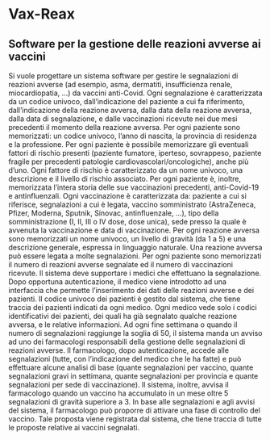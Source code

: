 # Vax-Reax
## Software per la gestione delle reazioni avverse ai vaccini

Si vuole progettare un sistema software per gestire le segnalazioni di reazioni avverse (ad esempio, asma, dermatiti,
insufficienza renale, miocardiopatia, …) da vaccini anti-Covid.
Ogni segnalazione è caratterizzata da un codice univoco, dall’indicazione del paziente a cui fa riferimento,
dall’indicazione della reazione avversa, dalla data della reazione avversa, dalla data di segnalazione, e dalle
vaccinazioni ricevute nei due mesi precedenti il momento della reazione avversa.
Per ogni paziente sono memorizzati: un codice univoco, l’anno di nascita, la provincia di residenza e la professione.
Per ogni paziente è possibile memorizzare gli eventuali fattori di rischio presenti (paziente fumatore, iperteso,
sovrappeso, paziente fragile per precedenti patologie cardiovascolari/oncologiche), anche più d’uno. Ogni fattore di
rischio è caratterizzato da un nome univoco, una descrizione e il livello di rischio associato. Per ogni paziente è,
inoltre, memorizzata l’intera storia delle sue vaccinazioni precedenti, anti-Covid-19 e antinfluenzali.
Ogni vaccinazione è caratterizzata da: paziente a cui si riferisce, segnalazioni a cui è legata, vaccino somministrato
(AstraZeneca, Pfizer, Moderna, Sputnik, Sinovac, antinfluenzale, …), tipo della somministrazione (I, II, III o IV dose,
dose unica), sede presso la quale è avvenuta la vaccinazione e data di vaccinazione. Per ogni reazione avversa
sono memorizzati un nome univoco, un livello di gravità (da 1 a 5) e una descrizione generale, espressa in linguaggio
naturale. Una reazione avversa può essere legata a molte segnalazioni. Per ogni paziente sono memorizzati il
numero di reazioni avverse segnalate ed il numero di vaccinazioni ricevute.
Il sistema deve supportare i medici che effettuano la segnalazione. Dopo opportuna autenticazione, il medico viene
introdotto ad una interfaccia che permette l’inserimento dei dati delle reazioni avverse e dei pazienti. Il codice univoco
dei pazienti è gestito dal sistema, che tiene traccia dei pazienti indicati da ogni medico. Ogni medico vede solo i
codici identificativi dei pazienti, dei quali ha già segnalato qualche reazione avversa, e le relative informazioni.
Ad ogni fine settimana o quando il numero di segnalazioni raggiunge la soglia di 50, il sistema manda un avviso ad
uno dei farmacologi responsabili della gestione delle segnalazioni di reazioni avverse. Il farmacologo, dopo
autenticazione, accede alle segnalazioni (tutte, con l’indicazione del medico che le ha fatte) e può effettuare alcune
analisi di base (quante segnalazioni per vaccino, quante segnalazioni gravi in settimana, quante segnalazioni per
provincia e quante segnalazioni per sede di vaccinazione). Il sistema, inoltre, avvisa il farmacologo quando un
vaccino ha accumulato in un mese oltre 5 segnalazioni di gravità superiore a 3.
In base alle segnalazioni e agli avvisi del sistema, il farmacologo può proporre di attivare una fase di controllo del
vaccino. Tale proposta viene registrata dal sistema, che tiene traccia di tutte le proposte relative ai vaccini segnalati.

